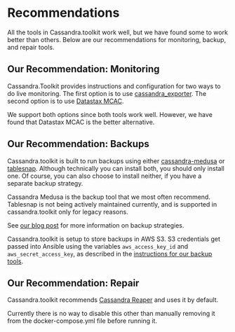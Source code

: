 # Recommendations
All the tools in Cassandra.toolkit work well, but we have found some to work better than others. Below are our recommendations for monitoring, backup, and repair tools. 

## Our Recommendation: Monitoring
Cassandra.Toolkit provides instructions and configuration for two ways to do live monitoring. The first option is to use [cassandra_exporter](./setup.monitoring.md#monitoring-metrics-with-prometheus-and-cassandra-exporter). The second option is to use [Datastax MCAC](./setup.monitoring.md#monitoring-metrics-with-datastax-metric-collector).

We support both options since both tools work well. However, we have found that Datastax MCAC is the better alternative.

## Our Recommendation: Backups
Cassandra.toolkit is built to run backups using either [cassandra-medusa](./setup.backups.md#Install-Cassandra-Medusa-for-AWS-S3-backups) or [tablesnap](./setup.backups.md#Install-tablesnap-for-AWS-S3-backups). Although technically you can install both, you should only install one. Of course, you can also choose to install neither, if you have a separate backup strategy. 

Cassandra Medusa is the backup tool that we most often recommend. Tablesnap is not being actively maintained currently, and is supported in cassandra.toolkit only for legacy reasons. 

See [our blog post](https://blog.anant.us/cassandra-lunch-15-cassandra-backup-restoration/) for more information on backup strategies.

Cassandra.toolkit is setup to store backups in AWS S3. S3 credentials get passed into Ansible using the variables `aws_access_key_id` and `aws_secret_access_key`, as described in the [instructions for our backup tools](./setup.backups.md).

## Our Recommendation: Repair
Cassandra.toolkit recommends [Cassandra Reaper](./setup.repairs.md) and uses it by default. 

Currently there is no way to disable this other than manually removing it from the docker-compose.yml file before running it. 